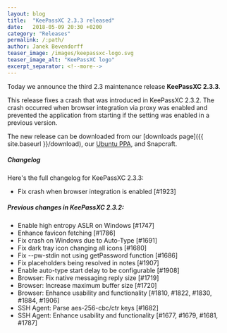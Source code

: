 ```yaml
---
layout: blog
title:  "KeePassXC 2.3.3 released"
date:   2018-05-09 20:30 +0200
category: "Releases"
permalink: /:path/
author: Janek Bevendorff
teaser_image: /images/keepassxc-logo.svg
teaser_image_alt: "KeePassXC logo"
excerpt_separator: <!--more-->
---
```


Today we announce the third 2.3 maintenance release **KeePassXC 2.3.3**.

This release fixes a crash that was introduced in KeePassXC 2.3.2.
The crash occurred when browser integration via proxy was enabled and
prevented the application from starting if the setting was enabled in
a previous version.

<!--more-->

The new release can be downloaded from our
[downloads page]({{ site.baseurl }}/download), our
[Ubuntu PPA](https://launchpad.net/~phoerious/+archive/ubuntu/keepassxc/),
and Snapcraft.

<h5 id="changelog" style="clear: left">Changelog</h5>

Here's the full changelog for KeePassXC 2.3.3:

- Fix crash when browser integration is enabled [#1923]

##### Previous changes in KeePassXC 2.3.2:

- Enable high entropy ASLR on Windows [#1747]
- Enhance favicon fetching [#1786]
- Fix crash on Windows due to Auto-Type [#1691]
- Fix dark tray icon changing all icons [#1680]
- Fix --pw-stdin not using getPassword function [#1686]
- Fix placeholders being resolved in notes [#1907]
- Enable auto-type start delay to be configurable [#1908]
- Browser: Fix native messaging reply size [#1719]
- Browser: Increase maximum buffer size [#1720]
- Browser: Enhance usability and functionality [#1810, #1822, #1830, #1884, #1906]
- SSH Agent: Parse aes-256-cbc/ctr keys [#1682]
- SSH Agent: Enhance usability and functionality [#1677, #1679, #1681, #1787]
